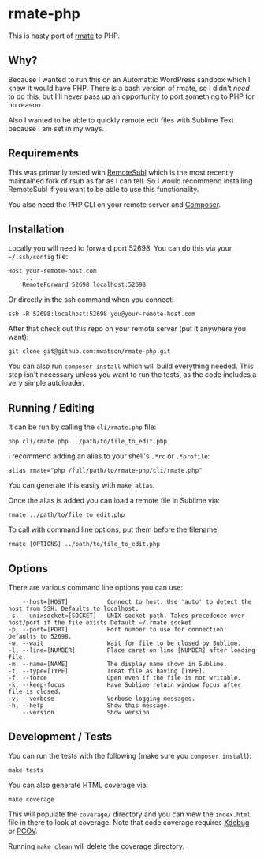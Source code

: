 # rmate-php

This is hasty port of [rmate](https://github.com/textmate/rmate) to PHP.

## Why?

Because I wanted to run this on an Automattic WordPress sandbox which I knew it would have PHP. There is a bash version of rmate, so I didn't *need* to do this, but I'll never pass up an opportunity to port something to PHP for no reason.

Also I wanted to be able to quickly remote edit files with Sublime Text because I am set in my ways.

## Requirements

This was primarily tested with [RemoteSubl](https://github.com/randy3k/RemoteSubl) which is the most recently maintained fork of rsub as far as I can tell. So I would recommend installing RemoteSubl if you want to be able to use this functionality.

You also need the PHP CLI on your remote server and [Composer](https://getcomposer.org).

## Installation

Locally you will need to forward port 52698. You can do this via your `~/.ssh/config` file:

```
Host your-remote-host.com
    ...
    RemoteForward 52698 localhost:52698
```

Or directly in the ssh command when you connect:

```
ssh -R 52698:localhost:52698 you@your-remote-host.com
```

After that check out this repo on your remote server (put it anywhere you want):

```
git clone git@github.com:mwatson/rmate-php.git
```

You can also run `composer install` which will build everything needed. This step isn't necessary unless you want to run the tests, as the code includes a very simple autoloader.

## Running / Editing

It can be run by calling the `cli/rmate.php` file:

```
php cli/rmate.php ../path/to/file_to_edit.php
```

I recommend adding an alias to your shell's `.*rc` or `.*profile`:

```
alias rmate="php /full/path/to/rmate-php/cli/rmate.php"
```

You can generate this easily with `make alias`.

Once the alias is added you can load a remote file in Sublime via:

```
rmate ../path/to/file_to_edit.php
```

To call with command line options, put them before the filename:

```
rmate [OPTIONS] ../path/to/file_to_edit.php
```

## Options

There are various command line options you can use:

```
    --host=[HOST]           Connect to host. Use 'auto' to detect the host from SSH. Defaults to localhost.
-s, --unixsocket=[SOCKET]   UNIX socket path. Takes precedence over host/port if the file exists Default ~/.rmate.socket
-p, --port=[PORT]           Port number to use for connection. Defaults to 52698.
-w, --wait                  Wait for file to be closed by Sublime.
-l, --line=[NUMBER]         Place caret on line [NUMBER] after loading file.
-m, --name=[NAME]           The display name shown in Sublime.
-t, --type=[TYPE]           Treat file as having [TYPE].
-f, --force                 Open even if the file is not writable.
-k, --keep-focus            Have Sublime retain window focus after file is closed.
-v, --verbose               Verbose logging messages.
-h, --help                  Show this message.
    --version               Show version.
```

## Development / Tests

You can run the tests with the following (make sure you `composer install`):

```
make tests
```

You can also generate HTML coverage via:

```
make coverage
```

This will populate the `coverage/` directory and you can view the `index.html` file in there to look at coverage. Note that code coverage requires [Xdebug](https://xdebug.org/docs/install) or [PCOV](https://github.com/krakjoe/pcov/blob/develop/INSTALL.md).

Running `make clean` will delete the coverage directory.

